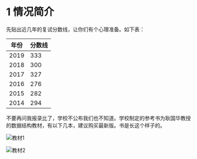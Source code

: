 # 1 情况简介
先贴出近几年的复试分数线，让你们有个心理准备。如下表：   
 
| 年份 | 分数线 |
| --- | --- |
| 2019 | 333 |
| 2018 | 300 |
| 2017 | 327 |
| 2016 | 276 |
| 2015 | 282 |
| 2014 | 294 |


不要再问我报录比了，学校不公布我们也不知道。学校制定的参考书为耿国华教授的数据结构教材，有以下几本，建议购买最新版。书是长这个样子的。

![教材1](https://ws1.sinaimg.cn/large/006sPfw0ly1g1vjx1g5bhj30ho0l1aqk.jpg)

![教材2](https://ws1.sinaimg.cn/large/006sPfw0ly1g1vjximjjwj308u0anq5w.jpg)  

